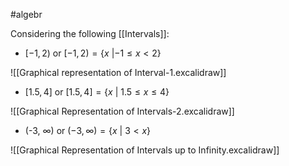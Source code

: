 #algebr

Considering the following [[Intervals]]:

- $[-1, 2)$ or $[-1, 2) = \{x \: | -1 \le x < 2\}$ 

![[Graphical representation of Interval-1.excalidraw]]

- $[1.5, 4]$ or $[1.5, 4] = \{x \: |\:1.5\le x \le4\}$

![[Graphical Representation of Intervals-2.excalidraw]]

- (-3, $\infty$) or $(-3,\infty) = \{x \: | \: 3 < x\}$ 

![[Graphical Representation of Intervals up to Infinity.excalidraw]]
